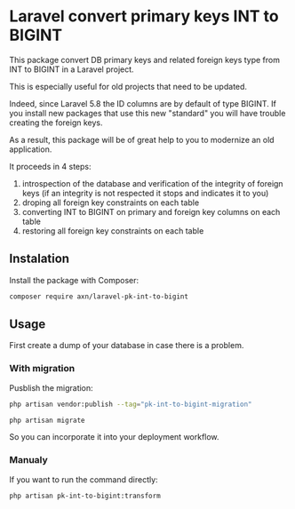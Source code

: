 Laravel convert primary keys INT to BIGINT
==========================================

This package convert DB primary keys and related foreign keys type from INT to BIGINT in a Laravel project.

This is especially useful for old projects that need to be updated.

Indeed, since Laravel 5.8 the ID columns are by default of type BIGINT. If you install new packages that use this new "standard" you will have trouble creating the foreign keys.

As a result, this package will be of great help to you to modernize an old application.

It proceeds in 4 steps:

1. introspection of the database and verification of the integrity of foreign keys (if an integrity is not respected it stops and indicates it to you)
2. droping all foreign key constraints on each table
3. converting INT to BIGINT on primary and foreign key columns on each table
4. restoring all foreign key constraints on each table

Instalation
-----------

Install the package with Composer:

```sh
composer require axn/laravel-pk-int-to-bigint
```

Usage
-----

First create a dump of your database in case there is a problem.

### With migration

Pusblish the migration:

```sh
php artisan vendor:publish --tag="pk-int-to-bigint-migration"

php artisan migrate
```

So you can incorporate it into your deployment workflow.

### Manualy

If you want to run the command directly:

```sh
php artisan pk-int-to-bigint:transform
```

